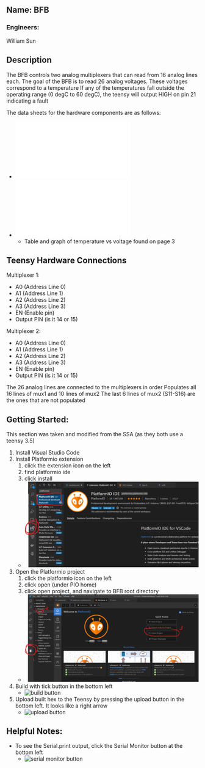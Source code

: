 ## Name: BFB
### Engineers: 
William Sun

## Description
The BFB controls two analog multiplexers that can read from 16 analog lines each.
The goal of the BFB is to read 26 analog voltages. These voltages correspond to a temperature
If any of the temperatures fall outside the operating range (0 degC to 60 degC), the teensy will output HIGH on pin 21 indicating a fault

The data sheets for the hardware components are as follows:
- ![MUX datasheet](component-datasheets/mux36d08.pdf)
- ![Temperature datasheet](component-datasheets\Datasheet_Li4P25RT_revA-1_Battery_Cell_Modules.pdf)
  - Table and graph of temperature vs voltage found on page 3

## Teensy Hardware Connections
Multiplexer 1:
- A0 (Address Line 0)
- A1 (Address Line 1)
- A2 (Address  Line 2)
- A3 (Address Line 3)
- EN (Enable pin)
- Output PIN (is it 14 or 15)

Multiplexer 2:
- A0 (Address Line 0)
- A1 (Address Line 1)
- A2 (Address  Line 2)
- A3 (Address Line 3)
- EN (Enable pin)
- Output PIN (is it 14 or 15)

The 26 analog lines are connected to the multiplexers in order
Populates all 16 lines of mux1 and 10 lines of mux2
The last 6 lines of mux2 (S11-S16) are the ones that are not populated


## Getting Started:
This section was taken and modified from the SSA (as they both use a teensy 3.5)

1) Install Visual Studio Code
2) Install Platformio extension 
   1) click the extension icon on the left
   2) find platformio ide
   3) click install
   - ![platformio installation](../SSA/readme_src/platformio-installation.png)
3) Open the Platformio project 
   1) click the platformio icon on the left
   2) click open (under PIO home)
   3) click open project, and navigate to BFB root directory
   - ![platformio interface](../SSA/readme_src/platformio-interface.png)
4) Build with tick button in the bottom left 
   - ![build button](readme_src/build-button.png)
5) Upload built hex to the Teensy by pressing the upload button in the bottom left. It looks like a right arrow
   - ![upload button](readme_src/upload-button.png)


## Helpful Notes:
- To see the Serial.print output, click the Serial Monitor button at the bottom left
  - ![serial monitor button](readme_src/serial-monitor.png)